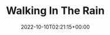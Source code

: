 ---
title: "Walking In The Rain"
subtitle:
description: "合作單曲"
icon: "library_music"
weight: 1000000000
date: 2022-10-10T02:21:15+00:00
lastmod: 2022-10-10T02:21:15+00:00
draft: false
images: []
---